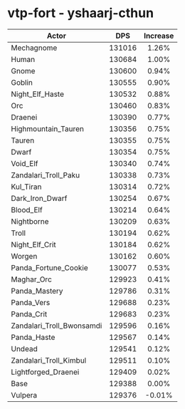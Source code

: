 # vtp-fort - yshaarj-cthun
| Actor | DPS | Increase |
|---|:---:|:---:|
|Mechagnome|131016|1.26%|
|Human|130684|1.00%|
|Gnome|130600|0.94%|
|Goblin|130555|0.90%|
|Night_Elf_Haste|130532|0.88%|
|Orc|130460|0.83%|
|Draenei|130390|0.77%|
|Highmountain_Tauren|130356|0.75%|
|Tauren|130355|0.75%|
|Dwarf|130354|0.75%|
|Void_Elf|130340|0.74%|
|Zandalari_Troll_Paku|130338|0.73%|
|Kul_Tiran|130314|0.72%|
|Dark_Iron_Dwarf|130254|0.67%|
|Blood_Elf|130214|0.64%|
|Nightborne|130209|0.63%|
|Troll|130194|0.62%|
|Night_Elf_Crit|130184|0.62%|
|Worgen|130162|0.60%|
|Panda_Fortune_Cookie|130077|0.53%|
|Maghar_Orc|129923|0.41%|
|Panda_Mastery|129786|0.31%|
|Panda_Vers|129688|0.23%|
|Panda_Crit|129683|0.23%|
|Zandalari_Troll_Bwonsamdi|129596|0.16%|
|Panda_Haste|129567|0.14%|
|Undead|129541|0.12%|
|Zandalari_Troll_Kimbul|129511|0.10%|
|Lightforged_Draenei|129409|0.02%|
|Base|129388|0.00%|
|Vulpera|129376|-0.01%|
